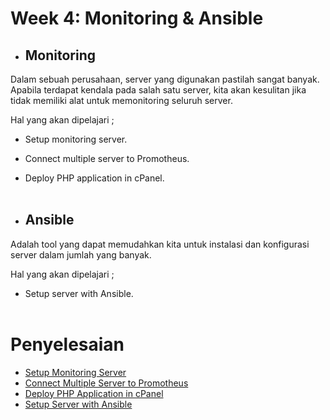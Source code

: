 # **Week 4: Monitoring & Ansible**

- ## **Monitoring**

Dalam sebuah perusahaan, server yang digunakan pastilah sangat banyak. Apabila terdapat kendala pada salah satu server, kita akan kesulitan jika tidak memiliki alat untuk memonitoring seluruh server.

Hal yang akan dipelajari ;
- Setup monitoring server.
- Connect multiple server to Promotheus.
- Deploy PHP application in cPanel. <br><br>

- ## **Ansible**

Adalah tool yang dapat memudahkan kita untuk instalasi dan konfigurasi server dalam jumlah yang banyak.

Hal yang akan dipelajari ;
- Setup server with Ansible. <br><br>


# **Penyelesaian**

- [Setup Monitoring Server](Setup-Monitoring-Server.md)
- [Connect Multiple Server to Promotheus](Connect-Multiple-Server-to-Promotheus.md)
- [Deploy PHP Application in cPanel](Deploy-PHP-Application-in-cPanel.md)
- [Setup Server with Ansible](Setup-Server-with-Ansible.md)
